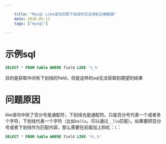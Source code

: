 ```yaml
---

    title: "Mysql Like语句匹配下划线时无法得到正确数据"
    date: 2016-05-11
    tags: ["mysql"]

---
```


# 示例sql
```sql
SELECT * FROM table WHERE field LIKE '%_%'
```
目的是获取中间有下划线的field，但是这样的sql无法获取到期望的结果

# 问题原因
like语句中除了百分号是通配符，下划线也是通配符。只是百分号代表一个或者多个字符，下划线代表一个字符（比如`hello`，可以通过`__llo`匹配）。如果要把百分号或者下划线作为匹配内容，那么需要在前面加上斜杠：`\`：  
```sql
SELECT * FROM table WHERE field LIKE '%\_%'
```